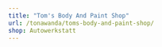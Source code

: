 ```yaml
---
title: "Tom's Body And Paint Shop"
url: /tonawanda/toms-body-and-paint-shop/
shop: Autowerkstatt
---
```

